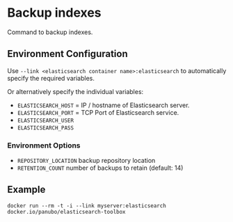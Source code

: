 # Backup indexes

Command to backup indexes.

## Environment Configuration

Use `--link <elasticsearch container name>:elasticsearch` to automatically specify the required variables.

Or alternatively specify the individual variables:

- `ELASTICSEARCH_HOST` = IP / hostname of Elasticsearch server.
- `ELASTICSEARCH_PORT` = TCP Port of Elasticsearch service.
- `ELASTICSEARCH_USER`
- `ELASTICSEARCH_PASS`

### Environment Options

- `REPOSITORY_LOCATION` backup repository location
- `RETENTION_COUNT` number of backups to retain (default: 14)

## Example

```
docker run --rm -t -i --link myserver:elasticsearch  docker.io/panubo/elasticsearch-toolbox
```
